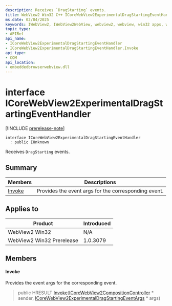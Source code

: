 ```yaml
---
description: Receives `DragStarting` events.
title: WebView2 Win32 C++ ICoreWebView2ExperimentalDragStartingEventHandler
ms.date: 02/04/2025
keywords: IWebView2, IWebView2WebView, webview2, webview, win32 apps, win32, edge, ICoreWebView2, ICoreWebView2Controller, browser control, edge html, ICoreWebView2ExperimentalDragStartingEventHandler
topic_type: 
- APIRef
api_name:
- ICoreWebView2ExperimentalDragStartingEventHandler
- ICoreWebView2ExperimentalDragStartingEventHandler.Invoke
api_type:
- COM
api_location:
- embeddedbrowserwebview.dll
---
```


# interface ICoreWebView2ExperimentalDragStartingEventHandler

[!INCLUDE [prerelease-note](../includes/prerelease-note.md)]

```
interface ICoreWebView2ExperimentalDragStartingEventHandler
  : public IUnknown
```

Receives `DragStarting` events.

## Summary

 Members                        | Descriptions
--------------------------------|---------------------------------------------
[Invoke](#invoke) | Provides the event args for the corresponding event.

## Applies to

Product                         | Introduced
--------------------------------|---------------------------------------------
WebView2 Win32            |    N/A
WebView2 Win32 Prerelease |    1.0.3079

## Members

#### Invoke

Provides the event args for the corresponding event.

> public HRESULT [Invoke](#invoke)([ICoreWebView2CompositionController](icorewebview2compositioncontroller.md#icorewebview2compositioncontroller) * sender, [ICoreWebView2ExperimentalDragStartingEventArgs](icorewebview2experimentaldragstartingeventargs.md#icorewebview2experimentaldragstartingeventargs) * args)

